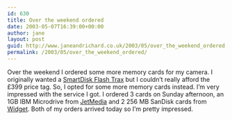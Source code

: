 ```yaml
---
id: 630
title: Over the weekend ordered
date: 2003-05-07T16:39:00+00:00
author: jane
layout: post
guid: http://www.janeandrichard.co.uk/2003/05/over_the_weekend_ordered
permalink: /2003/05/over_the_weekend_ordered/
---
```

Over the weekend I ordered some more memory cards for my camera. I originally wanted a [SmartDisk Flash Trax](http://www.dpreview.com/news/0303/03030217smartdiskflashtrax.asp) but I couldn&#8217;t really afford the &#xA3;399 price tag. So, I opted for some more memory cards instead. I&#8217;m very impressed with the service I got. I ordered 3 cards on Sunday afternoon, an 1GB IBM Microdrive from [JetMedia](http://www.jetmedia.co.uk/) and 2 256 MB SanDisk cards from [Widget](http://www.widget.co.uk/asp/default.asp). Both of my orders arrived today so I&#8217;m pretty impressed.